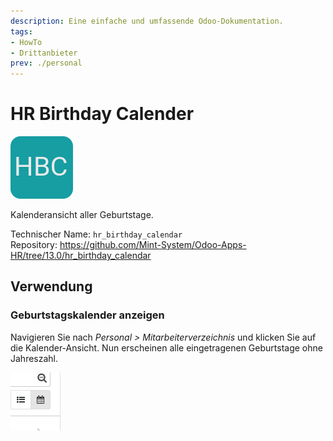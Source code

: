 ```yaml
---
description: Eine einfache und umfassende Odoo-Dokumentation.
tags:
- HowTo
- Drittanbieter
prev: ./personal
---
```

# HR Birthday Calender
![](assets/icon_hr_birthday_calendar.png)

Kalenderansicht aller Geburtstage.

Technischer Name: `hr_birthday_calendar`\
Repository: <https://github.com/Mint-System/Odoo-Apps-HR/tree/13.0/hr_birthday_calendar>

## Verwendung

### Geburtstagskalender anzeigen

Navigieren Sie nach *Personal > Mitarbeiterverzeichnis* und klicken Sie auf die Kalender-Ansicht. Nun erscheinen alle eingetragenen Geburtstage ohne Jahreszahl.

![](assets/Kalender-Symbol.png)